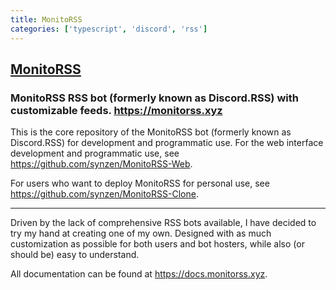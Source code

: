 ```yaml
---
title: MonitoRSS
categories: ['typescript', 'discord', 'rss']
---
```

## [MonitoRSS](https://github.com/synzen/MonitoRSS)

### MonitoRSS RSS bot (formerly known as Discord.RSS) with customizable feeds. https://monitorss.xyz


This is the core repository of the MonitoRSS bot (formerly known as Discord.RSS) for development and programmatic use. For the web interface development and programmatic use, see https://github.com/synzen/MonitoRSS-Web.

For users who want to deploy MonitoRSS for personal use, see https://github.com/synzen/MonitoRSS-Clone.

---

Driven by the lack of comprehensive RSS bots available, I have decided to try my hand at creating one of my own. Designed with as much customization as possible for both users and bot hosters, while also (or should be) easy to understand.

All documentation can be found at https://docs.monitorss.xyz.
